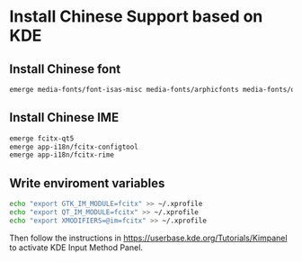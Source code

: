# Install Chinese Support based on KDE

## Install Chinese font

```bash
emerge media-fonts/font-isas-misc media-fonts/arphicfonts media-fonts/opendesktop-fonts media-fonts/wqy-zenhei media-fonts/zh-kcfonts
```

## Install Chinese IME

```bash
emerge fcitx-qt5
emerge app-i18n/fcitx-configtool
emerge app-i18n/fcitx-rime
```

## Write enviroment variables

```bash
echo "export GTK_IM_MODULE=fcitx" >> ~/.xprofile
echo "export QT_IM_MODULE=fcitx" >> ~/.xprofile
echo "export XMODIFIERS=@im=fcitx" >> ~/.xprofile
```

Then follow the instructions in <https://userbase.kde.org/Tutorials/Kimpanel> to activate KDE Input Method Panel.

